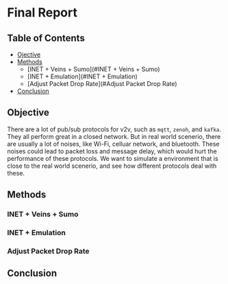 # Final Report

## Table of Contents

- [Ojective](#Objective)
- [Methods](#Methods)
	- [INET + Veins + Sumo](#INET + Veins + Sumo)
	-  [INET + Emulation](#INET + Emulation)
	- [Adjust Packet Drop Rate](#Adjust Packet Drop Rate)
- [Conclusion](#Conclusion)

## Objective

There are a lot of pub/sub protocols for v2v, such as `mqtt`, `zenoh`, and `kafka`. They all perform great in a closed network. But in real world scenerio, there are usually a lot of noises, like Wi-Fi, celluar network, and bluetooth. These noises could lead to packet loss and message delay, which would hurt the performance of these protocols.
We want to simulate a environment that is close to the real world scenerio, and see how different protocols deal with these.

## Methods

### INET + Veins + Sumo

### INET + Emulation

### Adjust Packet Drop Rate

## Conclusion
